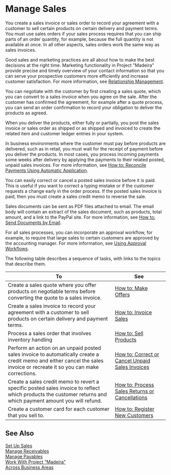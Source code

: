 <properties
                pageTitle="Manage Sales| Project “Madeira”"
                description="Manage Sales"
                services=""
                documentationCenter="Madeira"
                authors="SorenGP"/>

# Manage Sales
You create a sales invoice or sales order to record your agreement with a customer to sell certain products on certain delivery and payment terms. You must use sales orders if your sales process requires that you can ship parts of an order quantity, for example, because the full quantity is not available at once. In all other aspects, sales orders work the same way as sales invoices.

Good sales and marketing practices are all about how to make the best decisions at the right time. Marketing functionality in Project "Madeira" provide precise and timely overview of your contact information so that you can serve your prospective customers more efficiently and increase customer satisfaction. For more information, see [Relationship Management](marketing-relationship-management.md).

You can negotiate with the customer by first creating a sales quote, which you can convert to a sales invoice when you agree on the sale. After the customer has confirmed the agreement, for example after a quote process, you can send an order confirmation to record your obligation to deliver the products as agreed.

When you deliver the products, either fully or partially, you post the sales invoice or sales order as shipped or as shipped and invoiced to create the related item and customer ledger entries in your system.

In business environments where the customer must pay before products are delivered, such as in retail, you must wait for the receipt of payment before you deliver the products. In most cases, you process incoming payments some weeks after delivery by applying the payments to their related posted, unpaid sales invoices. For more information, see [How to: Reconcile Payments Using Automatic Application](receivables-how-reconcile-payments-auto-application.md).

You can easily correct or cancel a posted sales invoice before it is paid. This is useful if you want to correct a typing mistake or if the customer requests a change early in the order process. If the posted sales invoice is paid, then you must create a sales credit memo to reverse the sale.

Sales documents can be sent as PDF files attached to email. The email body will contain an extract of the sales document, such as products, total amount, and a link to the PayPal site. For more information, see [How to: Send Documents by Email](ui-how-send-documents-email.md).

For all sales processes, you can incorporate an approval workflow, for example, to require that large sales to certain customers are approved by the accounting manager. For more information, see [Using Approval Workflows](across-how-use-approval-workflows.md).

The following table describes a sequence of tasks, with links to the topics that describe them.

|To |See |
|---|----|
|Create a sales quote where you offer products on negotiable terms before converting the quote to a sales invoice.|[How to: Make Offers](sales-how-make-offers.md)|
|Create a sales invoice to record your agreement with a customer to sell products on certain delivery and payment terms.|[How to: Invoice Sales](sales-how-invoice-sales.md)|
|Process a sales order that involves inventory handling|[How to: Sell Products](sales-how-sell-products.md)
|Perform an action on an unpaid posted sales invoice to automatically create a credit memo and either cancel the sales invoice or recreate it so you can make corrections.|[How to: Correct or Cancel Unpaid Sales Invoices](sales-how-correct-cancel-sales-invoice.md)|
|Create a sales credit memo to revert a specific posted sales invoice to reflect which products the customer returns and which payment amount you will refund.|[How to: Process Sales Returns or Cancellations](sales-how-process-sales-returns-cancellations.md)|
|Create a customer card for each customer that you sell to.|[How to: Register New Customers](sales-how-register-new-customers.md)|

## See Also  
[Set Up Sales](sales-setup-sales.md)  
[Manage Receivables](receivables-manage-receivables.md)  
[Manage Payables](payables-manage-payables.MD)      
[Work With Project "Madeira"](ui-work-product.md)  
[Across Business Areas](ui-across-business-areas.md)

